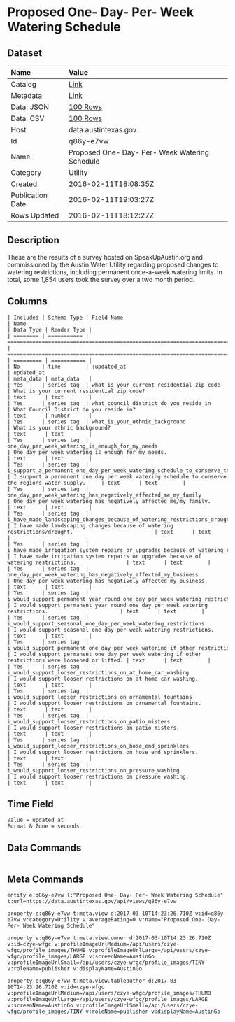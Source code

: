 # Proposed One- Day- Per- Week Watering Schedule

## Dataset

| Name | Value |
| :--- | :---- |
| Catalog | [Link](https://catalog.data.gov/dataset/proposed-one-day-per-week-watering-schedule) |
| Metadata | [Link](https://data.austintexas.gov/api/views/q86y-e7vw) |
| Data: JSON | [100 Rows](https://data.austintexas.gov/api/views/q86y-e7vw/rows.json?max_rows=100) |
| Data: CSV | [100 Rows](https://data.austintexas.gov/api/views/q86y-e7vw/rows.csv?max_rows=100) |
| Host | data.austintexas.gov |
| Id | q86y-e7vw |
| Name | Proposed One- Day- Per- Week Watering Schedule |
| Category | Utility |
| Created | 2016-02-11T18:08:35Z |
| Publication Date | 2016-02-11T19:03:27Z |
| Rows Updated | 2016-02-11T18:12:27Z |

## Description

These are the results of a survey hosted on SpeakUpAustin.org and commissioned by the Austin Water Utility regarding proposed changes to watering restrictions, including permanent once-a-week watering limits.  In total, some 1,854 users took the survey over a two month period.

## Columns

```ls
| Included | Schema Type | Field Name                                                                                        | Name                                                                                               | Data Type | Render Type |
| ======== | =========== | ================================================================================================= | ================================================================================================== | ========= | =========== |
| No       | time        | :updated_at                                                                                       | updated_at                                                                                         | meta_data | meta_data   |
| Yes      | series tag  | what_is_your_current_residential_zip_code                                                         | What is your current residential zip code?                                                         | text      | text        |
| Yes      | series tag  | what_council_district_do_you_reside_in                                                            | What Council District do you reside in?                                                            | text      | number      |
| Yes      | series tag  | what_is_your_ethnic_background                                                                    | What is your ethnic background?                                                                    | text      | text        |
| Yes      | series tag  | one_day_per_week_watering_is_enough_for_my_needs                                                  | One day per week watering is enough for my needs.                                                  | text      | text        |
| Yes      | series tag  | i_support_a_permanent_one_day_per_week_watering_schedule_to_conserve_the_regions_water_supply     | I support a permanent one day per week watering schedule to conserve the regions water supply.     | text      | text        |
| Yes      | series tag  | one_day_per_week_watering_has_negatively_affected_me_my_family                                    | One day per week watering has negatively affected me/my family.                                    | text      | text        |
| Yes      | series tag  | i_have_made_landscaping_changes_because_of_watering_restrictions_drought                          | I have made landscaping changes because of watering restrictions/drought.                          | text      | text        |
| Yes      | series tag  | i_have_made_irrigation_system_repairs_or_upgrades_because_of_watering_restrictions                | I have made irrigation system repairs or upgrades because of watering restrictions.                | text      | text        |
| Yes      | series tag  | one_day_per_week_watering_has_negatively_affected_my_business                                     | One day per week watering has negatively affected my business.                                     | text      | text        |
| Yes      | series tag  | i_would_support_permanent_year_round_one_day_per_week_watering_restrictions                       | I would support permanent year round one day per week watering restrictions.                       | text      | text        |
| Yes      | series tag  | i_would_support_seasonal_one_day_per_week_watering_restrictions                                   | I would support seasonal one day per week watering restrictions.                                   | text      | text        |
| Yes      | series tag  | i_would_support_permanent_one_day_per_week_watering_if_other_restrictions_were_loosened_or_lifted | I would support permanent one day per week watering if other restrictions were loosened or lifted. | text      | text        |
| Yes      | series tag  | i_would_support_looser_restrictions_on_at_home_car_washing                                        | I would support looser restrictions on at home car washing.                                        | text      | text        |
| Yes      | series tag  | i_would_support_looser_restrictions_on_ornamental_fountains                                       | I would support looser restrictions on ornamental fountains.                                       | text      | text        |
| Yes      | series tag  | i_would_support_looser_restrictions_on_patio_misters                                              | I would support looser restrictions on patio misters.                                              | text      | text        |
| Yes      | series tag  | i_would_support_looser_restrictions_on_hose_end_sprinklers                                        | I would support looser restrictions on hose end sprinklers.                                        | text      | text        |
| Yes      | series tag  | i_would_support_looser_restrictions_on_pressure_washing                                           | I would support looser restrictions on pressure washing.                                           | text      | text        |
```

## Time Field

```ls
Value = updated_at
Format & Zone = seconds
```

## Data Commands

```ls
```

## Meta Commands

```ls
entity e:q86y-e7vw l:"Proposed One- Day- Per- Week Watering Schedule" t:url=https://data.austintexas.gov/api/views/q86y-e7vw

property e:q86y-e7vw t:meta.view d:2017-03-10T14:23:26.710Z v:id=q86y-e7vw v:category=Utility v:averageRating=0 v:name="Proposed One- Day- Per- Week Watering Schedule"

property e:q86y-e7vw t:meta.view.owner d:2017-03-10T14:23:26.710Z v:id=czye-wfgc v:profileImageUrlMedium=/api/users/czye-wfgc/profile_images/THUMB v:profileImageUrlLarge=/api/users/czye-wfgc/profile_images/LARGE v:screenName=AustinGo v:profileImageUrlSmall=/api/users/czye-wfgc/profile_images/TINY v:roleName=publisher v:displayName=AustinGo

property e:q86y-e7vw t:meta.view.tableauthor d:2017-03-10T14:23:26.710Z v:id=czye-wfgc v:profileImageUrlMedium=/api/users/czye-wfgc/profile_images/THUMB v:profileImageUrlLarge=/api/users/czye-wfgc/profile_images/LARGE v:screenName=AustinGo v:profileImageUrlSmall=/api/users/czye-wfgc/profile_images/TINY v:roleName=publisher v:displayName=AustinGo
```